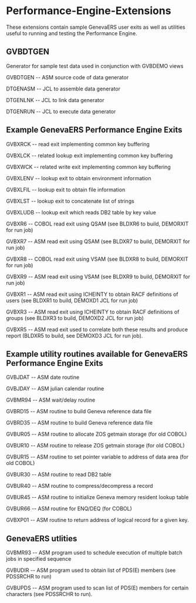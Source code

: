 # Performance-Engine-Extensions

These extensions contain sample GenevaERS user exits as well as utilities useful to running and testing the Performance Engine.

## GVBDTGEN

Generator for sample test data used in conjunction with GVBDEMO views

GVBDTGEN -- ASM source code of data generator

DTGENASM -- JCL to assemble data generator

DTGENLNK -- JCL to link data generator

DTGENRUN -- JCL to execute data generator

## Example GenevaERS Performance Engine Exits

GVBXRCK  -- read exit implementing common key buffering

GVBXLCK  -- related lookup exit implementing common key buffering

GVBXWCK  -- related write exit implementing common key buffering


GVBXLENV -- lookup exit to obtain environment information

GVBXLFIL -- lookup exit to obtain file information

GVBXLST  -- lookup exit to concatenate list of strings

GVBXLUDB -- lookup exit which reads DB2 table by key value


GVBXR6   -- COBOL read exit using QSAM (see BLDXR6 to build, DEMORXIT for run job)

GVBXR7   -- ASM read exit using QSAM (see BLDXR7 to build, DEMORXIT for run job)

GVBXR8   -- COBOL read exit using VSAM (see BLDXR8 to build, DEMORXIT for run job)

GVBXR9   -- ASM read exit using VSAM (see BLDXR9 to build, DEMORXIT for run job)


GVBXR1   -- ASM read exit using ICHEINTY to obtain RACF definitions of users (see BLDXR1 to build, DEMOXD1 JCL for run job)

GVBXR3   -- ASM read exit using ICHEINTY to obtain RACF definitions of groups (see BLDXR3 to build, DEMOXD2 JCL for run job)

GVBXR5   -- ASM read exit used to correlate both these results and produce report (BLDXR5 to build, see DEMOXD3 JCL for run job).


## Example utility routines available for GenevaERS Performance Engine Exits

GVBJDAT  -- ASM date routine

GVBJDAY  -- ASM julian calendar routine

GVBMR94  -- ASM wait/delay routine

GVBRD15  -- ASM routine to build Geneva reference data file

GVBRD35  -- ASM routine to build Geneva reference data file

GVBUR05  -- ASM routine to allocate ZOS getmain storage (for old COBOL)

GVBUR10  -- ASM routine to release ZOS getmain storage (for old COBOL)

GVBUR15  -- ASM routine to set pointer variable to address of data area (for old COBOL)

GVBUR30  -- ASM routine to read DB2 table

GVBUR40  -- ASM routine to compress/decompress a record

GVBUR45  -- ASM routine to initialize Geneva memory resident lookup table

GVBUR66  -- ASM routine for ENQ/DEQ (for COBOL)

GVBXP01  -- ASM routine to return address of logical record for a given key.

## GenevaERS utlities

GVBMR93  -- ASM program used to schedule execution of multiple batch jobs in specified sequence

GVBUDIR  -- ASM program used to obtain list of PDS(E) members (see PDSSRCHR to run)

GVBUPDS  -- ASM program used to scan list of PDS(E) members for certain characters (see PDSSRCHR to run).





